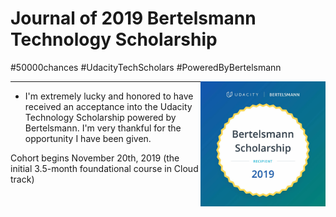 # Journal of 2019 Bertelsmann Technology Scholarship 

 #50000chances #UdacityTechScholars #PoweredByBertelsmann

<img align="right" width="200" height="200" src="/image/Bertelsmann.jpg">

___

- I'm extremely lucky and honored to have received an acceptance into the Udacity Technology Scholarship powered by Bertelsmann. I'm very thankful for the opportunity I have been given.


Cohort begins Nov‍emb‍er 2‍0th, 2‍01‍9 (the initial 3.5-month foundational course in Cloud track)

